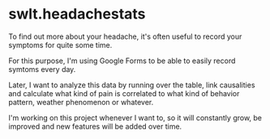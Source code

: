 # swlt.headachestats

To find out more about your headache, it's often useful to record your symptoms for quite some time.

For this purpose, I'm using Google Forms to be able to easily record symtoms every day.

Later, I want to analyze this data by running over the table, link causalities and calculate what kind of pain is correlated to what kind of behavior pattern, weather phenomenon or whatever.

I'm working on this project whenever I want to, so it will constantly grow, be improved and new features will be added over time.